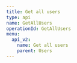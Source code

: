 ```yaml
---
title: Get all users
type: api
name: GetAllUsers
operationId: GetAllUsers
menu:
  api_v2:
    name: Get all users
    parent: Users
---
```

